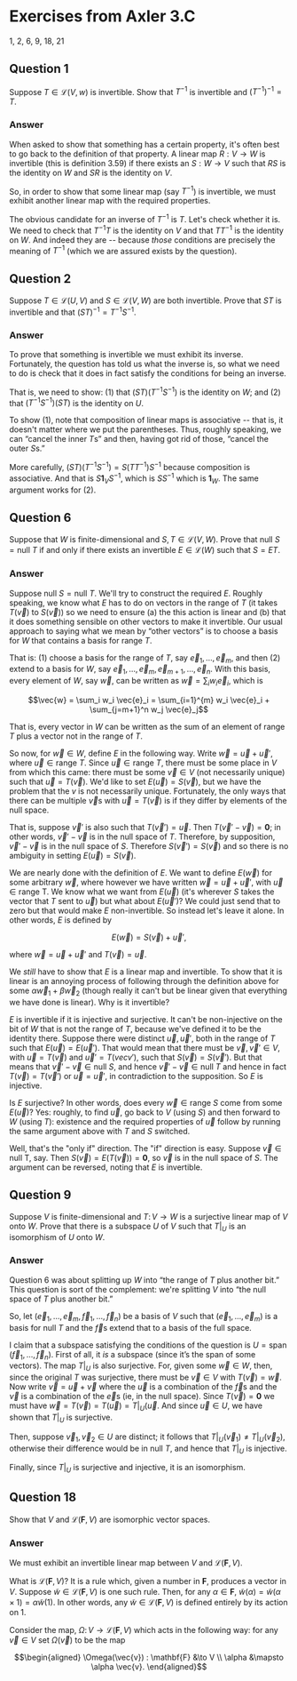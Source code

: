 # Exercises from Axler 3.C

1, 2, 6, 9, 18, 21

## Question 1

Suppose $T\in\mathcal{L}(V, w)$ is invertible. Show that $T^{-1}$ is
invertible and $(T^{-1})^{-1} = T$.

### Answer

When asked to show that something has a certain property, it's often
best to go back to the definition of that property. A linear map
$R:V\to W$ is invertible (this is definition 3.59) if there exists an
$S:W\to V$ such that $RS$ is the identity on $W$ and $SR$ is the
identity on $V$.

So, in order to show that some linear map (say $T^{-1}$) is
invertible, we must exhibit another linear map with the required
properties.

The obvious candidate for an inverse of $T^{-1}$ is $T$. Let's check
whether it is. We need to check that $T^{-1}T$ is the identity on $V$
and that $TT^{-1}$ is the identity on $W$. And indeed they are --
because _those_ conditions are precisely the meaning of $T^{-1}$
(which we are assured exists by the question).

## Question 2

Suppose $T\in \mathcal{L}(U, V)$ and $S\in \mathcal{L}(V, W)$ are both
invertible. Prove that $ST$ is invertible and that $(ST)^{-1} =
T^{-1}S^{-1}$.

### Answer

To prove that something is invertible we must exhibit its
inverse. Fortunately, the question has told us what the inverse is, so
what we need to do is check that it does in fact satisfy the
conditions for being an inverse.

That is, we need to show: (1) that $\bigl(ST\bigr) \bigl(
T^{-1}S^{-1}\bigr)$ is the identity on $W$; and (2) that $\bigl(
T^{-1}S^{-1}\bigr) \bigl(ST\bigr)$ is the identity on $U$.

To show (1), note that composition of linear maps is associative --
that is, it doesn't matter where we put the parentheses. Thus, roughly
speaking, we can “cancel the inner $`T`$s” and then, having got rid of
those, “cancel the outer $`S`$s.”

More carefully, $\bigl(ST\bigr) \bigl( T^{-1}S^{-1}\bigr) = S(T
T^{-1})S^{-1}$ because composition is associative. And that is
$S\mathbf{1}_V S^{-1}$, which is $SS^{-1}$ which is
$\mathbf{1}_W$. The same argument works for (2).

## Question 6

Suppose that $W$ is finite-dimensional and $S, T\in\mathcal{L}(V,
W)$. Prove that $\text{null } S = \text{null } T$ if and only if there
exists an invertible $E\in\mathcal{L}(W)$ such that $S=ET$.

### Answer

Suppose $\text{null } S = \text{null } T$. We'll try to construct the
required $E$. Roughly speaking, we know what $E$ has to do on vectors
in the range of $T$ (it takes $T(\vec{v})$ to $`S(\vec{v})`$) so we need
to ensure (a) the this action is linear and (b) that it does something
sensible on other vectors to make it invertible. Our usual approach to
saying what we mean by “other vectors” is to choose a basis for $W$
that contains a basis for $\text{range }T$.

That is: (1) choose a basis for the range of $T$, say $\vec{e}_1,
\dots, \vec{e}_m$, and then (2) extend to a basis for $W$, say
$`\vec{e}_1, \dots, \vec{e}_m, \vec{e}_{m+1}, \dots, \vec{e}_n`$. With
this basis, every element of $W$, say $\vec{w}$, can be written as
$`\vec{w} = \sum_i w_i \vec{e}_i`$, which is

```math
\vec{w} = \sum_i w_i \vec{e}_i = \sum_{i=1}^{m} w_i \vec{e}_i +
\sum_{j=m+1}^n w_j \vec{e}_j
```

That is, every vector in $W$ can be written as the sum of an element
of $\text{range }T$ plus a vector not in the range of $T$.

So now, for $\vec{w}\in W$, define $E$ in the following way. Write
$\vec{w} = \vec{u}+\vec{u}'$, where $\vec{u}\in\text{range }T$. Since
$\vec{u}\in\text{range }T$, there must be some place in $V$ from which
this came: there must be some $\vec{v}\in V$ (not necessarily unique)
such that $\vec{u} = T(\vec{v})$. We'd like to set $E(\vec{u}) =
S(\vec{v})$, but we have the problem that the $v$ is not necessarily
unique. Fortunately, the only ways that there can be multiple
$`\vec{v}`$s with $\vec{u}=T(\vec{v})$ is if they differ by elements
of the null space.

That is, suppose $\vec{v}'$ is also such that $T(\vec{v}') =
\vec{u}$. Then $T(\vec{v}'-\vec{v}) = \mathbf{0}$; in other words,
$\vec{v}'-\vec{v}$ is in the null space of $T$. Therefore, by
supposition, $\vec{v}'-\vec{v}$ is in the null space of $S$. Therefore
$S(\vec{v}') = S(\vec{v})$ and so there is no ambiguity in setting
$E(\vec{u}) = S(\vec{v})$.

We are nearly done with the definition of $E$. We want to define
$E(\vec{w})$ for some arbitrary $\vec{w}$, where however we have
written $\vec{w} = \vec{u}+\vec{u}'$, with $\vec{u}\in\text{range
T}$. We know what we want from $E(\vec{u})$ (it's wherever $S$ takes
the vector that $T$ sent to $\vec{u}$) but what about $E(\vec{u}')$?
We could just send that to zero but that would make $E$
non-invertible. So instead let's leave it alone. In other words, $E$
is defined by

```math
E(\vec{w}) = S(\vec{v}) + \vec{u}',
```

where $\vec{w} = \vec{u}+\vec{u}'$ and $T(\vec{v}) = \vec{u}$.

We _still_ have to show that $E$ is a linear map and invertible. To
show that it is linear is an annoying process of following through the
definition above for some $\alpha \vec{w}_1 + \beta \vec{w}_2$ (though
really it can't but be linear given that everything we have done is
linear). Why is it invertible?

$E$ is invertible if it is injective and surjective. It can't be
non-injective on the bit of $W$ that is not the range of $T$, because
we've defined it to be the identity there. Suppose there were distinct
$\vec{u}, \vec{u}'$, both in the range of $T$ such that
$E(\vec{u})=E(\vec{u}')$. That would mean that there must be
$\vec{v},\vec{v}'\in V$, with $\vec{u}=T(\vec{v})$ and
$\vec{u}'=T(vec{v}')$, such that $S(\vec{v}) = S(\vec{v}')$. But that
means that $\vec{v}'-\vec{v}\in\text{null }S$, and hence
$\vec{v}'-\vec{v}\in\text{null }T$ and hence in fact
$T(\vec{v})=T(\vec{v}')$ or $\vec{u}=\vec{u}'$, in contradiction to
the supposition. So $E$ is injective.

Is $E$ surjective? In other words, does every $\vec{w}\in\text{range
}S$ come from some $E(\vec{u})$? Yes: roughly, to find $\vec{u}$, go
back to $V$ (using $S$) and then forward to $W$ (using $T$): existence
and the required properties of $\vec{u}$ follow by running the same
argument above with $T$ and $S$ switched.

Well, that's the "only if" direction. The "if" direction is
easy. Suppose $\vec{v}\in\text{null T}$, say. Then $S(\vec{v}) =
E(T(\vec{v})) = \mathbf{0}$, so $\vec{v}$ is in the null space of
$S$. The argument can be reversed, noting that $E$ is invertible.

## Question 9

Suppose $V$ is finite-dimensional and $T\colon V\to W$ is a surjective
linear map of $V$ onto $W$. Prove that there is a subspace $U$ of $V$
such that $T\rvert_U$ is an isomorphism of $U$ onto $W$.

### Answer

Question 6 was about splitting up $W$ into “the range of $T$ plus
another bit.” This question is sort of the complement: we're splitting
$V$ into “the null space of $T$ plus another bit.”

So, let $(\vec{e}_1, \dots, \vec{e}_m, \vec{f}_1, \dots, \vec{f}_n)$ be
a basis of $V$ such that $(\vec{e}_1, \dots, \vec{e}_m)$ is a basis for
$\text{null }T$ and the $`\vec{f}`$s extend that to a basis of the
full space.

I claim that a subspace satisfying the conditions of the question is
$U = \text{span }(\vec{f}_1, \dots, \vec{f}_n)$. First of all, it _is_
a subspace (since it’s the span of some vectors). The map $T|_U$ is
also surjective. For, given some $\vec{w}\in W$, then, since the
original $T$ was surjective, there must be $\vec{v}\in V$ with
$T(\vec{v}) = \vec{w}$. Now write $\vec{v}=\vec{u}+\vec{\nu}$ where
the $\vec{u}$ is a combination of the $`\vec{f}`$s and the $\vec{\nu}$
is a combination of the $`\vec{e}`$s (ie, in the null space). Since
$T(\vec{\nu})=\mathbf{0}$ we must have $\vec{w} = T(\vec{v}) =
T(\vec{u}) = T|_U(\vec{u}$. And since $\vec{u}\in U$, we have shown
that $T|_U$ is surjective.

Then, suppose $\vec{v}_1,\vec{v}_2\in U$ are distinct; it follows that
$T|_U(\vec{v}_1) \neq T|_U(\vec{v}_2)$, otherwise their difference
would be in $\text{null }T$, and hence that $T|_U$ is injective.

Finally, since $T|_U$ is surjective and injective, it is an
isomorphism.

## Question 18

Show that $V$ and $\mathcal{L}(\mathbf{F}, V)$ are isomorphic vector
spaces.

### Answer

We must exhibit an invertible linear map between $V$ and
$\mathcal{L}(\mathbf{F}, V)$. 

What is $\mathcal{L}(\mathbf{F}, V)$? It is a rule which, given a
number in $\mathbf{F}$, produces a vector in $V$. Suppose
$\tilde{w}\in\mathcal{L}(\mathbf{F}, V)$ is one such rule. Then, for
any $\alpha\in\mathbf{F}$, $`\tilde{w}(\alpha) =
\tilde{w}(\alpha\times 1) = \alpha\tilde{w}(1)`$. In other words, any
$\tilde{w}\in\mathcal{L}(\mathbf{F}, V)$ is defined entirely by its
action on $1$.

Consider the map, $\Omega\colon V\to\mathcal{L}(\mathbf{F}, V)$ which
acts in the following way: for any $\vec{v}\in V$ set
$\Omega(\vec{v})$ to be the map

```math
\begin{aligned}
\Omega(\vec{v}) : \mathbf{F} &\to  V \\
\alpha &\mapsto \alpha \vec{v}.
\end{aligned}
```

